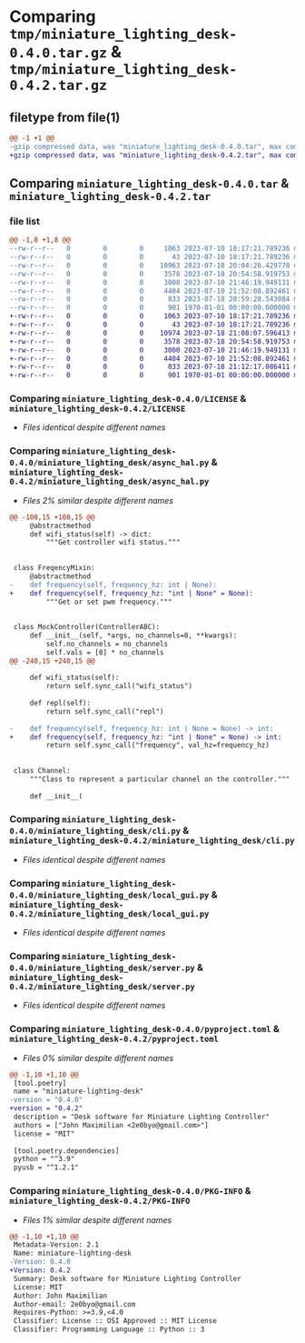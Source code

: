 # Comparing `tmp/miniature_lighting_desk-0.4.0.tar.gz` & `tmp/miniature_lighting_desk-0.4.2.tar.gz`

## filetype from file(1)

```diff
@@ -1 +1 @@
-gzip compressed data, was "miniature_lighting_desk-0.4.0.tar", max compression
+gzip compressed data, was "miniature_lighting_desk-0.4.2.tar", max compression
```

## Comparing `miniature_lighting_desk-0.4.0.tar` & `miniature_lighting_desk-0.4.2.tar`

### file list

```diff
@@ -1,8 +1,8 @@
--rw-r--r--   0        0        0     1063 2023-07-10 18:17:21.789236 miniature_lighting_desk-0.4.0/LICENSE
--rw-r--r--   0        0        0       43 2023-07-10 18:17:21.789236 miniature_lighting_desk-0.4.0/miniature_lighting_desk/__init__.py
--rw-r--r--   0        0        0    10963 2023-07-18 20:04:26.429778 miniature_lighting_desk-0.4.0/miniature_lighting_desk/async_hal.py
--rw-r--r--   0        0        0     3578 2023-07-18 20:54:58.919753 miniature_lighting_desk-0.4.0/miniature_lighting_desk/cli.py
--rw-r--r--   0        0        0     3000 2023-07-10 21:46:19.949131 miniature_lighting_desk-0.4.0/miniature_lighting_desk/local_gui.py
--rw-r--r--   0        0        0     4404 2023-07-10 21:52:08.892461 miniature_lighting_desk-0.4.0/miniature_lighting_desk/server.py
--rw-r--r--   0        0        0      833 2023-07-18 20:59:28.543084 miniature_lighting_desk-0.4.0/pyproject.toml
--rw-r--r--   0        0        0      901 1970-01-01 00:00:00.000000 miniature_lighting_desk-0.4.0/PKG-INFO
+-rw-r--r--   0        0        0     1063 2023-07-10 18:17:21.789236 miniature_lighting_desk-0.4.2/LICENSE
+-rw-r--r--   0        0        0       43 2023-07-10 18:17:21.789236 miniature_lighting_desk-0.4.2/miniature_lighting_desk/__init__.py
+-rw-r--r--   0        0        0    10974 2023-07-18 21:08:07.596413 miniature_lighting_desk-0.4.2/miniature_lighting_desk/async_hal.py
+-rw-r--r--   0        0        0     3578 2023-07-18 20:54:58.919753 miniature_lighting_desk-0.4.2/miniature_lighting_desk/cli.py
+-rw-r--r--   0        0        0     3000 2023-07-10 21:46:19.949131 miniature_lighting_desk-0.4.2/miniature_lighting_desk/local_gui.py
+-rw-r--r--   0        0        0     4404 2023-07-10 21:52:08.892461 miniature_lighting_desk-0.4.2/miniature_lighting_desk/server.py
+-rw-r--r--   0        0        0      833 2023-07-18 21:12:17.086411 miniature_lighting_desk-0.4.2/pyproject.toml
+-rw-r--r--   0        0        0      901 1970-01-01 00:00:00.000000 miniature_lighting_desk-0.4.2/PKG-INFO
```

### Comparing `miniature_lighting_desk-0.4.0/LICENSE` & `miniature_lighting_desk-0.4.2/LICENSE`

 * *Files identical despite different names*

### Comparing `miniature_lighting_desk-0.4.0/miniature_lighting_desk/async_hal.py` & `miniature_lighting_desk-0.4.2/miniature_lighting_desk/async_hal.py`

 * *Files 2% similar despite different names*

```diff
@@ -108,15 +108,15 @@
     @abstractmethod
     def wifi_status(self) -> dict:
         """Get controller wifi status."""
 
 
 class FreqencyMixin:
     @abstractmethod
-    def frequency(self, frequency_hz: int | None):
+    def frequency(self, frequency_hz: "int | None" = None):
         """Get or set pwm frequency."""
 
 
 class MockController(ControllerABC):
     def __init__(self, *args, no_channels=8, **kwargs):
         self.no_channels = no_channels
         self.vals = [0] * no_channels
@@ -240,15 +240,15 @@
 
     def wifi_status(self):
         return self.sync_call("wifi_status")
 
     def repl(self):
         return self.sync_call("repl")
 
-    def frequency(self, frequency_hz: int | None = None) -> int:
+    def frequency(self, frequency_hz: "int | None" = None) -> int:
         return self.sync_call("frequency", val_hz=frequency_hz)
 
 
 class Channel:
     """Class to represent a particular channel on the controller."""
 
     def __init__(
```

### Comparing `miniature_lighting_desk-0.4.0/miniature_lighting_desk/cli.py` & `miniature_lighting_desk-0.4.2/miniature_lighting_desk/cli.py`

 * *Files identical despite different names*

### Comparing `miniature_lighting_desk-0.4.0/miniature_lighting_desk/local_gui.py` & `miniature_lighting_desk-0.4.2/miniature_lighting_desk/local_gui.py`

 * *Files identical despite different names*

### Comparing `miniature_lighting_desk-0.4.0/miniature_lighting_desk/server.py` & `miniature_lighting_desk-0.4.2/miniature_lighting_desk/server.py`

 * *Files identical despite different names*

### Comparing `miniature_lighting_desk-0.4.0/pyproject.toml` & `miniature_lighting_desk-0.4.2/pyproject.toml`

 * *Files 0% similar despite different names*

```diff
@@ -1,10 +1,10 @@
 [tool.poetry]
 name = "miniature-lighting-desk"
-version = "0.4.0"
+version = "0.4.2"
 description = "Desk software for Miniature Lighting Controller"
 authors = ["John Maximilian <2e0byo@gmail.com>"]
 license = "MIT"
 
 [tool.poetry.dependencies]
 python = "^3.9"
 pyusb = "^1.2.1"
```

### Comparing `miniature_lighting_desk-0.4.0/PKG-INFO` & `miniature_lighting_desk-0.4.2/PKG-INFO`

 * *Files 1% similar despite different names*

```diff
@@ -1,10 +1,10 @@
 Metadata-Version: 2.1
 Name: miniature-lighting-desk
-Version: 0.4.0
+Version: 0.4.2
 Summary: Desk software for Miniature Lighting Controller
 License: MIT
 Author: John Maximilian
 Author-email: 2e0byo@gmail.com
 Requires-Python: >=3.9,<4.0
 Classifier: License :: OSI Approved :: MIT License
 Classifier: Programming Language :: Python :: 3
```

